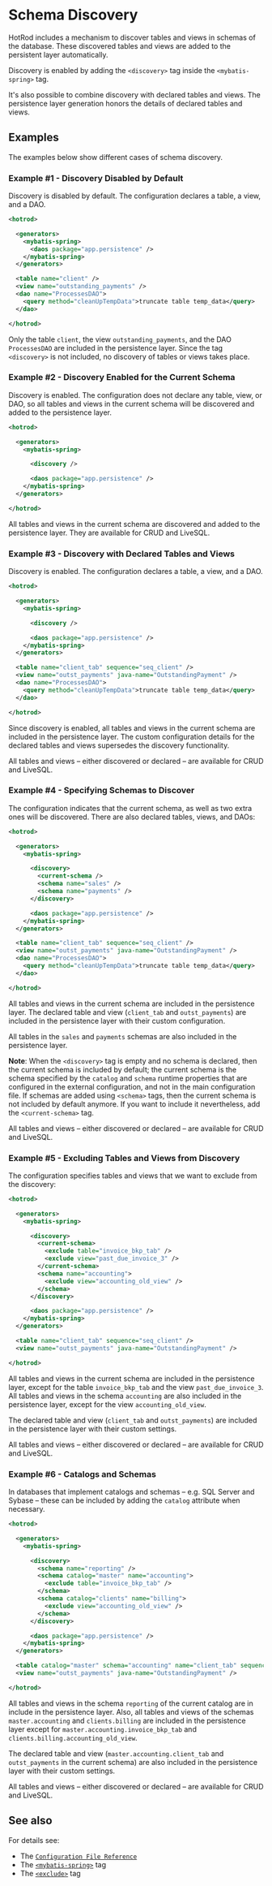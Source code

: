 # Schema Discovery

HotRod includes a mechanism to discover tables and views in schemas of the database. These discovered tables and views 
are added to the persistent layer automatically.

Discovery is enabled by adding the `<discovery>` tag inside the `<mybatis-spring>` tag.

It's also possible to combine discovery with declared tables and views. The persistence layer generation honors the
details of declared tables and views.


## Examples

The examples below show different cases of schema discovery.


### Example #1 - Discovery Disabled by Default

Discovery is disabled by default. The configuration declares a table, a view, and a DAO.

```xml
<hotrod>

  <generators>
    <mybatis-spring>
      <daos package="app.persistence" />
    </mybatis-spring>
  </generators>

  <table name="client" />
  <view name="outstanding_payments" />
  <dao name="ProcessesDAO">
    <query method="cleanUpTempData">truncate table temp_data</query>
  </dao>

</hotrod>
```

Only the table `client`, the view `outstanding_payments`, and the DAO `ProcessesDAO` are included in
the persistence layer. Since the tag `<discovery>` is not included, no discovery of tables or views 
takes place.


### Example #2 - Discovery Enabled for the Current Schema

Discovery is enabled. The configuration does not declare any table, view, or DAO, so all tables and views
in the current schema will be discovered and added to the persistence layer.

```xml
<hotrod>

  <generators>
    <mybatis-spring>

      <discovery />

      <daos package="app.persistence" />
    </mybatis-spring>
  </generators>

</hotrod>
```

All tables and views in the current schema are discovered and added to the persistence layer. They are available
for CRUD and LiveSQL.


### Example #3 - Discovery with Declared Tables and Views

Discovery is enabled. The configuration declares a table, a view, and a DAO.

```xml
<hotrod>

  <generators>
    <mybatis-spring>

      <discovery />

      <daos package="app.persistence" />
    </mybatis-spring>
  </generators>

  <table name="client_tab" sequence="seq_client" />
  <view name="outst_payments" java-name="OutstandingPayment" />
  <dao name="ProcessesDAO">
    <query method="cleanUpTempData">truncate table temp_data</query>
  </dao>

</hotrod>
```

Since discovery is enabled, all tables and views in the current schema are included in the persistence
layer. The custom configuration details for the declared tables and views supersedes the discovery 
functionality.

All tables and views &ndash; either discovered or declared &ndash; are available for CRUD and LiveSQL.


### Example #4 - Specifying Schemas to Discover

The configuration indicates that the current schema, as well as two extra ones will be discovered.
There are also declared tables, views, and DAOs:

```xml
<hotrod>

  <generators>
    <mybatis-spring>

      <discovery>
        <current-schema />
        <schema name="sales" />
        <schema name="payments" />
      </discovery>

      <daos package="app.persistence" />
    </mybatis-spring>
  </generators>

  <table name="client_tab" sequence="seq_client" />
  <view name="outst_payments" java-name="OutstandingPayment" />
  <dao name="ProcessesDAO">
    <query method="cleanUpTempData">truncate table temp_data</query>
  </dao>

</hotrod>
```

All tables and views in the current schema are included in the persistence layer. The declared table and
view (`client_tab` and `outst_payments`) are included in the persistence layer with their custom
configuration.

All tables in the `sales` and `payments` schemas are also included in the persistence layer.

**Note**: When the `<discovery>` tag is empty and no schema is declared, then the current schema is
included by default; the current schema is the schema specified by the `catalog` and `schema` runtime
properties that are configured in the external configuration, and not in the main configuration file.
If schemas are added using `<schema>` tags, then the current schema is not included by default anymore.
If you want to include it nevertheless, add the `<current-schema>` tag.

All tables and views &ndash; either discovered or declared &ndash; are available for CRUD and LiveSQL.


### Example #5 - Excluding Tables and Views from Discovery

The configuration specifies tables and views that we want to exclude from the discovery:

```xml
<hotrod>

  <generators>
    <mybatis-spring>

      <discovery>
        <current-schema>
          <exclude table="invoice_bkp_tab" />
          <exclude view="past_due_invoice_3" />
        </current-schema>
        <schema name="accounting">
          <exclude view="accounting_old_view" />
        </schema>
      </discovery>

      <daos package="app.persistence" />
    </mybatis-spring>
  </generators>

  <table name="client_tab" sequence="seq_client" />
  <view name="outst_payments" java-name="OutstandingPayment" />

</hotrod>
```

All tables and views in the current schema are included in the persistence layer, except for the table
`invoice_bkp_tab` and the view `past_due_invoice_3`. All tables and views in the schema `accounting` 
are also included in the persistence layer, except for the view `accounting_old_view`.

The declared table and view (`client_tab` and `outst_payments`) are included in the persistence layer
with their custom settings.

All tables and views &ndash; either discovered or declared &ndash; are available for CRUD and LiveSQL.


### Example #6 - Catalogs and Schemas

In databases that implement catalogs and schemas &ndash; e.g. SQL Server and Sybase &ndash; these can 
be included by adding the `catalog` attribute when necessary.

```xml
<hotrod>

  <generators>
    <mybatis-spring>

      <discovery>
        <schema name="reporting" />
        <schema catalog="master" name="accounting">
          <exclude table="invoice_bkp_tab" />
        </schema>
        <schema catalog="clients" name="billing">
          <exclude view="accounting_old_view" />
        </schema>
      </discovery>

      <daos package="app.persistence" />
    </mybatis-spring>
  </generators>

  <table catalog="master" schema="accounting" name="client_tab" sequence="seq_client" />
  <view name="outst_payments" java-name="OutstandingPayment" />

</hotrod>
```

All tables and views in the schema `reporting` of the current catalog are in include in the persistence layer.
Also, all tables and views of the schemas `master.accounting` and `clients.billing` are included in the persistence 
layer except for `master.accounting.invoice_bkp_tab` and `clients.billing.accounting_old_view`. 

The declared table and view (`master.accounting.client_tab` and `outst_payments` in the current schema) are also
included in the persistence layer with their custom settings.

All tables and views &ndash; either discovered or declared &ndash; are available for CRUD and LiveSQL.


## See also

For details see:
- The [`Configuration File Reference`](../config/README.md)
- The [`<mybatis-spring>`](../config/tags/mybatis-spring.md) tag
- The [`<exclude>`](../config/tags/exclude.md) tag


